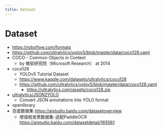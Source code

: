 ```yaml
---
title: Dataset
---
```


# Dataset

- https://roboflow.com/formats
- https://github.com/ultralytics/yolov5/blob/master/data/coco128.yaml
- COCO - Common Objects in Context
  - by 微软研究院（Microsoft Research） at 2014
- coco128
  - YOLOv5 Tutorial Dataset
  - https://www.kaggle.com/datasets/ultralytics/coco128
  - https://github.com/ultralytics/yolov5/blob/master/data/coco128.yaml
    - https://ultralytics.com/assets/coco128.zip
- [ultralytics/JSON2YOLO](https://github.com/ultralytics/JSON2YOLO)
  - Convert JSON annotations into YOLO format
- openlibrary
- 百度数据集 https://aistudio.baidu.com/datasetoverview
  - 增值税发票数据集-适配PaddleOCR https://aistudio.baidu.com/datasetdetail/165561
